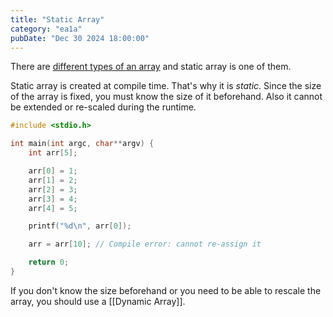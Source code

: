 ```yaml
---
title: "Static Array"
category: "ea1a"
pubDate: "Dec 30 2024 18:00:00"
---
```


There are [different types of an array](/note/different-types-of-an-array) and static array is one of them.

Static array is created at compile time. That's why it is _static_. Since the size of the array is fixed, you must know the size of it beforehand. Also it cannot be extended or re-scaled during the runtime.

```c
#include <stdio.h>

int main(int argc, char**argv) {
	int arr[5];

	arr[0] = 1;
	arr[1] = 2;
	arr[2] = 3;
	arr[3] = 4;
	arr[4] = 5;

	printf("%d\n", arr[0]);

	arr = arr[10]; // Compile error: cannot re-assign it

	return 0;
}

```

If you don't know the size beforehand or you need to be able to rescale the array, you should use a [[Dynamic Array]].